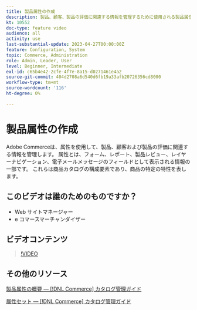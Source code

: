 ```yaml
---
title: 製品属性の作成
description: 製品、顧客、製品の評価に関連する情報を管理するために使用される製品属性を作成する方法について説明します。
kt: 10552
doc-type: feature video
audience: all
activity: use
last-substantial-update: 2023-04-27T00:00:00Z
feature: Configuration, System
topic: Commerce, Administration
role: Admin, Leader, User
level: Beginner, Intermediate
exl-id: c65b4e42-2cfe-4f7e-8a15-d0271461e4a2
source-git-commit: 404d2708a6d540d6fb19a33afb20726356cd8000
workflow-type: tm+mt
source-wordcount: '116'
ht-degree: 0%

---
```


# 製品属性の作成

Adobe Commerceは、属性を使用して、製品、顧客および製品の評価に関連する情報を管理します。 属性とは、フォーム、レポート、製品レビュー、レイヤーナビゲーション、電子メールメッセージのフィールドとして表示される情報の一部です。 これらは商品カタログの構成要素であり、商品の特定の特性を表します。

## このビデオは誰のためのものですか？

- Web サイトマネージャー
- e コマースマーチャンダイザー

## ビデオコンテンツ

>[!VIDEO](https://video.tv.adobe.com/v/343749?quality=12&learn=on)

## その他のリソース

[製品属性の概要 — [!DNL Commerce] カタログ管理ガイド](https://experienceleague.adobe.com/docs/commerce-admin/catalog/product-attributes/product-attributes.html)

[属性セット — [!DNL Commerce] カタログ管理ガイド](https://experienceleague.adobe.com/docs/commerce-admin/catalog/product-attributes/create/attribute-sets.html)
